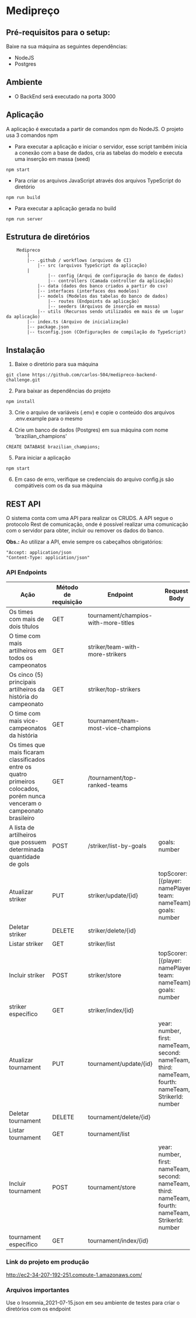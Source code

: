 # Medipreço

## Pré-requisitos para o setup:

Baixe na sua máquina as seguintes dependências:

* NodeJS
* Postgres

## Ambiente

* O BackEnd será executado na porta 3000

## Aplicação

A aplicação é executada a partir de comandos npm do NodeJS. O projeto usa 3 comandos npm

* Para executar a aplicação e iniciar o servidor, esse script também inicia a conexão com a base de dados, cria as tabelas do modelo e executa uma inserção em massa (seed)
```
npm start
```
* Para criar os arquivos JavaScript através dos arquivos TypeScript do diretório
```
npm run build
```
* Para executar a aplicação gerada no build
 ```
npm run server
```
    

## Estrutura de diretórios
		Medipreco
			|
			|-- .github / workflows (arquivos de CI)
      			|-- src (arquivos TypeScript da aplicação)
			|
        			|-- config (Arqui de configuração do banco de dados)                
        			|-- controllers (Camada controller da aplicação)        
				|-- data (dados dos banco criados a partir do csv)				
			  	|-- interfaces (interfaces dos modelos)
				|-- models (Modelos das tabelas do banco de dados)
        			|-- routes (Endpoints da aplicação)                
        			|-- seeders (Arquivos de inserção em massa)
				|-- utils (Recursos sendo utilizados em mais de um lugar da aplicação)
			|-- index.ts (Arquivo de inicialização)
			|-- package.json
			|-- tsconfig.json (COnfigurações de compilação do TypeScript)			



## Instalação

1. Baixe o diretório para sua máquina
```
git clone https://github.com/carlos-504/medipreco-backend-challenge.git
```

2. Para baixar as dependências do projeto
```
npm install
```
3. Crie o arquivo de variáveis (.env) e copie o conteúdo dos arquivos .env.example para o mesmo

4. Crie um banco de dados (Postgres) em sua máquina com nome 'brazilian_champions'
```
CREATE DATABASE brazilian_champions;
```
5. Para iniciar a aplicação
```
npm start
```
6. Em caso de erro, verifique se credenciais do arquivo config.js são compátiveis com os da sua máquina

## REST API
O sistema conta com uma API para realizar os CRUDS. A API segue o protocolo Rest de comunicação, 
onde é possível realizar uma comunicação com o servidor para obter, incluir ou remover os dados do banco.

**Obs.:** Ao utilizar a API, envie sempre os cabeçalhos obrigatórios:

	"Accept: application/json
	"Content-Type: application/json"

### API Endpoints

| Ação                | Método de requisição | Endpoint            | Request Body                                 | Retorno                                            |
|---------------------|----------------------|---------------------|----------------------------------------------|----------------------------------------------------|
| Os times com mais de dois títulos | GET                 | tournament/champios-with-more-titles            |  | team, titles |
| O time com mais artilheiros em todos os campeonatos    | GET                 | striker/team-with-more-strikers               |                               | team, strikers |
| Os cinco (5) principais artilheiros da história do campeonato   | GET                 | striker/top-strikers              |                 | Objetos JSON com todas as tags     |
| O time com mais vice-campeonatos da história  | GET                  | tournament/team-most-vice-champions       |                   | team, titles                     |
| Os times que mais ficaram classificados entre os quatro primeiros colocados, porém nunca venceram o campeonato brasileiro    | GET                 | /tournament/top-ranked-teams      |                | Objetos JSON com todas as tags            |
| A lista de artilheiros que possuem determinada quantidade de gols| POST                  | /striker/list-by-goals  | goals: number                                             | Objetos JSON com todas as tags                                                   |
| Atualizar striker  | PUT                  | striker/update/{id} | topScorer:[{player: namePlayer, team: nameTeam}], goals: number |                                                    |
| Deletar striker    | DELETE               | striker/delete/{id} |                                              |                                                    |
| Listar striker     | GET                  | striker/list        |                                              |                                                    |
| Incluir striker    | POST                 | striker/store       | topScorer:[{player: namePlayer, team: nameTeam}], goals: number |                                                    |
| striker específico | GET                  | striker/index/{id}  |                                              |                                                    |
| Atualizar tournament  | PUT                  | tournament/update/{id} | year: number, first: nameTeam, second: nameTeam, third: nameTeam, fourth: nameTeam, StrikerId: number |                                                    |
| Deletar tournament    | DELETE               | tournament/delete/{id} |                                              |                                                    |
| Listar tournament     | GET                  | tournament/list        |                                              |                                                    |
| Incluir tournament    | POST                 | tournament/store       | year: number, first: nameTeam, second: nameTeam, third: nameTeam, fourth: nameTeam, StrikerId: number |                                                    |
| tournament específico | GET                  | tournament/index/{id}  |                                              |                


### Link do projeto em produção

http://ec2-34-207-192-251.compute-1.amazonaws.com/

### Arquivos importantes

Use o Insomnia_2021-07-15.json em seu ambiente de testes para criar o diretórios com os endpoint
